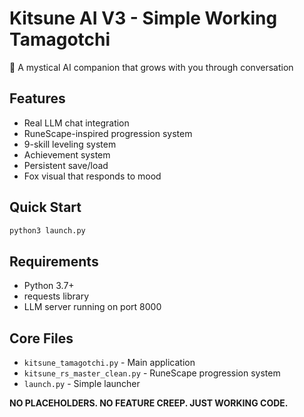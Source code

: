 # Kitsune AI V3 - Simple Working Tamagotchi

🦊 A mystical AI companion that grows with you through conversation

## Features
- Real LLM chat integration
- RuneScape-inspired progression system  
- 9-skill leveling system
- Achievement system
- Persistent save/load
- Fox visual that responds to mood

## Quick Start
```bash
python3 launch.py
```

## Requirements
- Python 3.7+
- requests library
- LLM server running on port 8000

## Core Files
- `kitsune_tamagotchi.py` - Main application
- `kitsune_rs_master_clean.py` - RuneScape progression system
- `launch.py` - Simple launcher

**NO PLACEHOLDERS. NO FEATURE CREEP. JUST WORKING CODE.**
